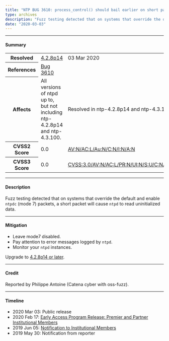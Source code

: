 ```yaml
---
title: "NTP BUG 3610: process_control() should bail earlier on short packets"
type: archives
description: "Fuzz testing detected that on systems that override the default and enable ntpdc (mode 7) packets, a short packet will cause ntpd to read uninitialized data. This bug was resolved in NTP 4.2.8p14."
date: "2020-03-03"
---
```


* * *

#### Summary

<table>
  <tbody>
	<tr>
		<th><b>Resolved</b></th>
		<td><a href="/support/securitynotice/4_2_8p14-release-announcement/">4.2.8p14</a></td>
		<td>03 Mar 2020</td>
	</tr>
	<tr>
		<th><b>References</b></th>
		<td><a href="https://bugs.ntp.org/show_bug.cgi?id=3610">Bug 3610</a></td>
		<td></td>
	</tr>
	<tr>
		<th><b>Affects</b></th>
		<td>All versions of ntpd up to, but not including ntp-4.2.8p14 and ntp-4.3.100.</td>
		<td>Resolved in ntp-4.2.8p14 and ntp-4.3.100.</td>
	</tr>
	<tr>
		<th><b>CVSS2 Score</b></th>
		<td>0.0</td>
		<td><a href="https://nvd.nist.gov/vuln-metrics/cvss/v2-calculator?vector=(AV:N/AC:L/Au:N/C:N/I:N/A:N)">AV:N/AC:L/Au:N/C:N/I:N/A:N</a></td>
	</tr>
	<tr>
		<th><b>CVSS3 Score<b></th>
		<td>0.0</td>
		<td><a href="https://nvd.nist.gov/vuln-metrics/cvss/v3-calculator?vector=AV:N/AC:L/PR:N/UI:N/S:U/C:N/I:N/A:N">CVSS:3.0/AV:N/AC:L/PR:N/UI:N/S:U/C:N/I:N/A:N</a></td>
	</tr>	
  </tbody>	
</table>

* * *
    
#### Description 

Fuzz testing detected that on systems that override the default and enable `ntpdc` (mode 7) packets, a short packet will cause `ntpd` to read uninitialized data. 

* * *
    
#### Mitigation

* Leave mode7 disabled.
* Pay attention to error messages logged by `ntpd`.
* Monitor your `ntpd` instances. 

Upgrade to [4.2.8p14 or later](https://downloads.nwtime.org/ntp/4.2.8/).

* * *

#### Credit

Reported by Philippe Antoine (Catena cyber with oss-fuzz). 

* * *

#### Timeline

* 2020 Mar 03: Public release
* 2020 Feb 17: [Early Access Program Release: Premier and Partner Institutional Members](https://www.nwtime.org/membership/benefits/)
* 2019 Jun 05: [Notification to Institutional Members](https://www.nwtime.org/membership/benefits/)
* 2019 May 30: Notification from reporter